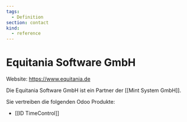 ```yaml
---
tags:
  - Definition
section: contact
kind:
  - reference
---
```


# Equitania Software GmbH

Website: <https://www.equitania.de>

Die Equitania Software GmbH ist ein Partner der [[Mint System GmbH]].

Sie vertreiben die folgenden Odoo Produkte:

- [[ID TimeControl]]

